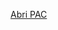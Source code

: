 

[Abri PAC](https://3dviewer.net/embed.html#model=https://raw.githubusercontent.com/GillesBouissac/share/refs/heads/main/glb/Matthieu-abri.glb$camera=395.28477,242.69880,-331.50026,5.85983,41.48798,-33.38585,0.00000,1.00000,0.00000,45.00000$projectionmode=orthographic$envsettings=fishermans_bastion,off$backgroundcolor=255,255,255,255$defaultcolor=200,200,200$defaultlinecolor=100,100,100$edgesettings=off,0,0,0,1")


